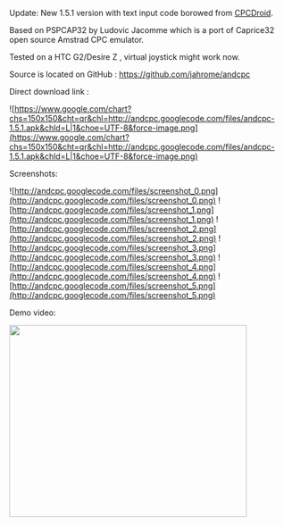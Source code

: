Update: New 1.5.1 version with text input code borowed from [CPCDroid](http://fmsdevel.wisecoding.es/blog/cpcdroid---2011-03-02).

Based on PSPCAP32 by Ludovic Jacomme which is a port of Caprice32 open source Amstrad CPC emulator.

Tested on a HTC G2/Desire Z , virtual joystick might work now.

Source is located on GitHub : https://github.com/jahrome/andcpc

Direct download link :

![https://www.google.com/chart?chs=150x150&cht=qr&chl=http://andcpc.googlecode.com/files/andcpc-1.5.1.apk&chld=L|1&choe=UTF-8&force-image.png](https://www.google.com/chart?chs=150x150&cht=qr&chl=http://andcpc.googlecode.com/files/andcpc-1.5.1.apk&chld=L|1&choe=UTF-8&force-image.png)

Screenshots:

![http://andcpc.googlecode.com/files/screenshot_0.png](http://andcpc.googlecode.com/files/screenshot_0.png) ![http://andcpc.googlecode.com/files/screenshot_1.png](http://andcpc.googlecode.com/files/screenshot_1.png)
![http://andcpc.googlecode.com/files/screenshot_2.png](http://andcpc.googlecode.com/files/screenshot_2.png) ![http://andcpc.googlecode.com/files/screenshot_3.png](http://andcpc.googlecode.com/files/screenshot_3.png)
![http://andcpc.googlecode.com/files/screenshot_4.png](http://andcpc.googlecode.com/files/screenshot_4.png) ![http://andcpc.googlecode.com/files/screenshot_5.png](http://andcpc.googlecode.com/files/screenshot_5.png)

Demo video:

<a href='http://www.youtube.com/watch?feature=player_embedded&v=uwAlbUQ7PF8' target='_blank'><img src='http://img.youtube.com/vi/uwAlbUQ7PF8/0.jpg' width='425' height=344 /></a>